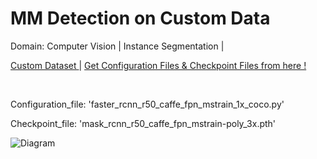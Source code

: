 # MM Detection on Custom Data
Domain: Computer Vision | Instance Segmentation | <div>
  <a href="https://www.kaggle.com/datasets/sreevishnudamodaran/vinbigdata-coco-dataset-with-wbf-3x-downscaled?select=vinbigdata-coco-dataset-with-wbf-3x-downscaled">
    Custom Dataset
  </a> |
  <a href="https://github.com/open-mmlab/mmdetection/tree/master/configs">
    Get Configuration Files & Checkpoint Files from here !
  </a>
</div>

<br>

Configuration_file: 'faster_rcnn_r50_caffe_fpn_mstrain_1x_coco.py'

Checkpoint_file: 'mask_rcnn_r50_caffe_fpn_mstrain-poly_3x.pth'

![Diagram](https://raw.githubusercontent.com/mykeysid10/Fire-Alarm-System-using-Tinkercad/main/Output.png)

